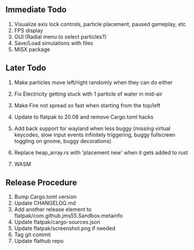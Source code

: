 ## Immediate Todo
1. Visualize axis lock controls, particle placement, paused gameplay, etc
2. FPS display
3. GUI (Radial menu to select particles?)
4. Save/Load simulations with files
5. MISX package

## Later Todo
1. Make particles move left/right randomly when they can do either
2. Fix Electricity getting stuck with 1 particle of water in mid-air
3. Make Fire not spread so fast when starting from the top/left

4. Update to flatpak to 20.08 and remove Cargo.toml hacks
5. Add back support for wayland when less buggy (missing virtual keycodes, slow input events infinitely triggering, buggy fullscreen toggling on gnome, buggy decorations)
6. Replace heap_array.rs with 'placement new' when it gets added to rust
7. WASM

## Release Procedure
1. Bump Cargo.toml version
2. Update CHANGELOG.md
3. Add another release element to flatpak/com.github.jms55.Sandbox.metainfo
4. Update flatpak/cargo-sources.json
5. Update flatpak/screenshot.png if needed
6. Tag git commit
7. Update flathub repo
